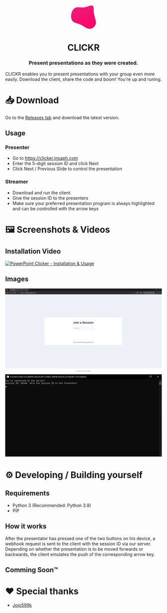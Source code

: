 <p align="center">
      <img src="assets/Logos/Blob.svg" width="80">
  <h1 align="center">
    CLICKR
  </h1>
</p>

<h3 align="center">
  Present presentations as they were created.
</h3>

CLICKR enables you to present presentations with your group even more easily. Download the client, share the code and boom! You're up and runing.

# 📥 Download
Go to the [Releases tab](https://github.com/JNSAPH/Clickr/releases) and download the latest version.

## Usage
### **Presenter**
* Go to https://clicker.jnsaph.com
* Enter the 5-digit session ID and click Next
* Click Next / Previous Slide to control the presentation

### **Streamer**
* Download and run the client.
* Give the session ID to the presenters
* Make sure your preferred presentation program is always highlighted and can be controlled with the arrow keys

# 🖼️ Screenshots & Videos
## Installation Video
[![PowerPoint Clicker - Installation & Usage](http://img.youtube.com/vi/ONi3Xi8RwzY/0.jpg)](http://www.youtube.com/watch?v=ONi3Xi8RwzY "PowerPoint Clicker - Installation & Usage")

## Images
<img src="./assets/Screenshots/Website.png">
<img src="./assets/Screenshots/Client.png">


# ⚙️ Developing / Building yourself
## Requirements
* Python 3 (Recommended: Python 3.9)
* PIP

## How it works
After the presentator has pressed one of the two buttons on his device, a webhook request is sent to the client with the session ID via our server. Depending on whether the presentation is to be moved forwards or backwards, the client emulates the push of the corresponding arrow key. 

## Comming Soon™

# ❤️ Special thanks
* [Jojo599k](https://github.com/jojo599k/)